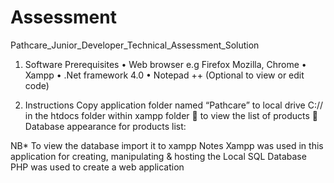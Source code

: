 # Assessment
Pathcare_Junior_Developer_Technical_Assessment_Solution
1.	Software Prerequisites
•	Web browser e.g Firefox Mozilla, Chrome
•	Xampp
•	.Net framework 4.0
•	Notepad ++  (Optional to view or edit code)

2.	Instructions
Copy application folder named “Pathcare”  to local drive C:// in the htdocs folder within xampp folder 
	to view the list of products
	Database appearance for products list:

NB* To view the database import it to xampp 
Notes
Xampp was used in this application for creating, manipulating & hosting the Local SQL Database
PHP was used to create a web application 

